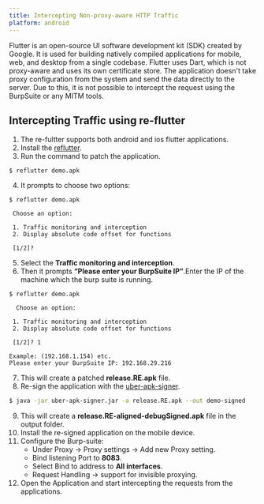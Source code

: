 ```yaml
--- 
title: Intercepting Non-proxy-aware HTTP Traffic
platform: android 
---
```


Flutter is an open-source UI software development kit (SDK) created by Google. It is used for building natively compiled applications for mobile, web, and desktop from a single codebase. Flutter uses Dart, which is not proxy-aware and uses its own certificate store. The application doesn't take proxy configuration from the system and send the data directly to the server. Due to this, it is not possible to intercept the request using the BurpSuite or any MITM tools.

## Intercepting Traffic using re-flutter

1. The re-fultter supports both android and ios flutter applications.
2. Install the [reflutter](https://github.com/Impact-I/reFlutter.git).
3. Run the command to patch the application.
```
$ reflutter demo.apk
```
4. It prompts to choose two options:
```
$ reflutter demo.apk

 Choose an option: 

 1. Traffic monitoring and interception 
 2. Display absolute code offset for functions

 [1/2]? 
```
5. Select the **Traffic monitoring and interception**.
6. Then it prompts **“Please enter your BurpSuite IP”**.Enter the IP of the machine which the burp suite is running.
```
$ reflutter demo.apk 

  Choose an option: 

 1. Traffic monitoring and interception 
 2. Display absolute code offset for functions

 [1/2]? 1

Example: (192.168.1.154) etc.
Please enter your BurpSuite IP: 192.168.29.216
```
7. This will create a patched **release.RE.apk** file.
8. Re-sign the application with the [uber-apk-signer](https://github.com/patrickfav/uber-apk-signer).
```bash
$ java -jar uber-apk-signer.jar -a release.RE.apk --out demo-signed
```
9. This will create a **release.RE-aligned-debugSigned.apk** file in the output folder.
10. Install the re-signed application on the mobile device.
11. Configure the Burp-suite:
    - Under Proxy -> Proxy settings -> Add new Proxy setting.
    - Bind listening Port to **8083**.
    - Select Bind to address to **All interfaces**.
    - Request Handling -> support for invisible proxying.
12. Open the Application and start intercepting the requests from the applications.
